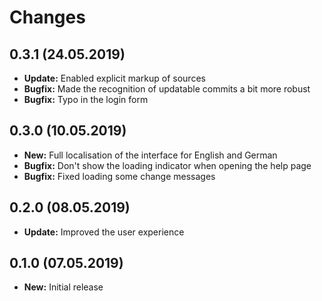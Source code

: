 # Changes

## 0.3.1 (24.05.2019)

* **Update:** Enabled explicit markup of sources
* **Bugfix:** Made the recognition of updatable commits a bit more robust
* **Bugfix:** Typo in the login form

## 0.3.0 (10.05.2019)

* **New:** Full localisation of the interface for English and German
* **Bugfix:** Don't show the loading indicator when opening the help page
* **Bugfix:** Fixed loading some change messages

## 0.2.0 (08.05.2019)

* **Update:** Improved the user experience

## 0.1.0 (07.05.2019)

* **New:** Initial release
